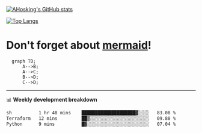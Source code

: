[![AHosking's GitHub stats](https://github-readme-stats.vercel.app/api?username=ahosking&count_private=true&show_icons=true&theme=onedark&hide_rank=true&include_all_commits=true)](https://github.com/ahosking)

[![Top Langs](https://github-readme-stats.vercel.app/api/top-langs/?username=ahosking&layout=compact&theme=onedark)](https://github.com/ahosking)


# Don't forget about [mermaid](https://github.blog/2022-02-14-include-diagrams-markdown-files-mermaid/)!

```mermaid
  graph TD;
      A-->B;
      A-->C;
      B-->D;
      C-->D;
```
-------

📊 **Weekly development breakdown**

<!--START_SECTION:waka-->

```txt
sh          1 hr 48 mins    ████████████████████▓░░░░   83.08 %
Terraform   12 mins         ██▒░░░░░░░░░░░░░░░░░░░░░░   09.88 %
Python      9 mins          █▓░░░░░░░░░░░░░░░░░░░░░░░   07.04 %
```

<!--END_SECTION:waka-->
